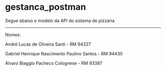 # gestanca_postman

Segue abaixo o modelo da API do sistema de pizzaria

----
Nomes:

André Lucas de Oliveira Santi - RM 94327

Gabriel Henrique Nascimento Paulino Santos - RM 94430

Álvaro Biaggio Pacheco Colognese - RM 93387
